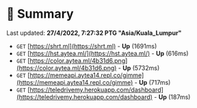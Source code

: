 # 📖 Summary
Last updated: **27/4/2022, 7:27:32 PTG "Asia/Kuala_Lumpur"**

- `GET` [https://shrt.ml](https://shrt.ml) - **Up** (1691ms)
- `GET` [https://hst.aytea.ml/](https://hst.aytea.ml/) - **Up** (616ms)
- `GET` [https://color.aytea.ml/4b31d6.png](https://color.aytea.ml/4b31d6.png) - **Up** (5732ms)
- `GET` [https://memeapi.aytea14.repl.co/gimme](https://memeapi.aytea14.repl.co/gimme) - **Up** (717ms)
- `GET` [https://teledrivemy.herokuapp.com/dashboard](https://teledrivemy.herokuapp.com/dashboard) - **Up** (187ms)
